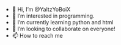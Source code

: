 - 👋 Hi, I’m @YaItzYoBoiX
- 👀 I’m interested in programming.
- 🌱 I’m currently learning python and html
- 💞️ I’m looking to collaborate on everyone!
- 📫 How to reach me 

<!---
YaItzYoBoiX/YaItzYoBoiX is a ✨ special ✨ repository because its `README.md` (this file) appears on your GitHub profile.
You can click the Preview link to take a look at your changes.
--->

